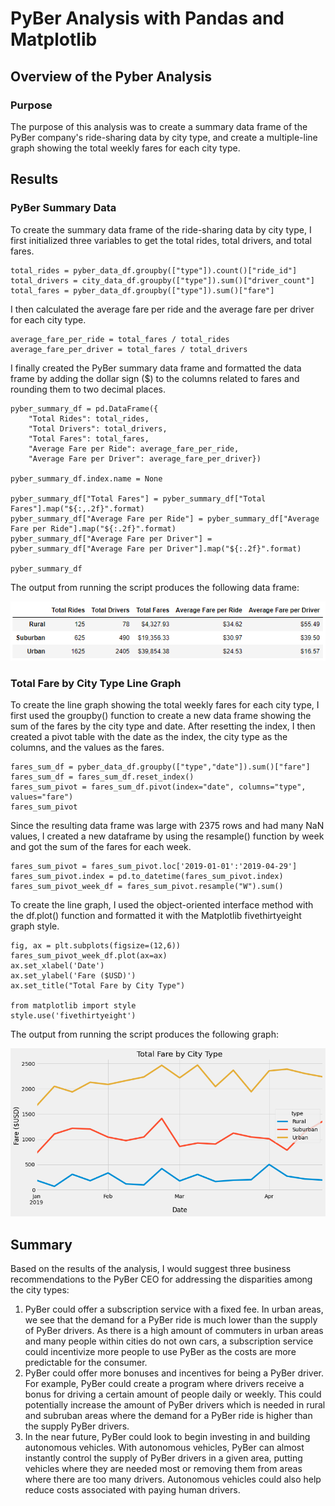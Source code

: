 # PyBer Analysis with Pandas and Matplotlib

## Overview of the Pyber Analysis

### Purpose
The purpose of this analysis was to create a summary data frame of the PyBer company's ride-sharing data by city type, and create a multiple-line graph showing the total weekly fares for each city type.

## Results

### PyBer Summary Data
To create the summary data frame of the ride-sharing data by city type, I first initialized three variables to get the total rides, total drivers, and total fares.

```
total_rides = pyber_data_df.groupby(["type"]).count()["ride_id"]
total_drivers = city_data_df.groupby(["type"]).sum()["driver_count"]
total_fares = pyber_data_df.groupby(["type"]).sum()["fare"]
```

I then calculated the average fare per ride and the average fare per driver for each city type.

```
average_fare_per_ride = total_fares / total_rides
average_fare_per_driver = total_fares / total_drivers
```

I finally created the PyBer summary data frame and formatted the data frame by adding the dollar sign ($) to the columns related to fares and rounding them to two decimal places.

```
pyber_summary_df = pd.DataFrame({
    "Total Rides": total_rides,
    "Total Drivers": total_drivers,
    "Total Fares": total_fares,
    "Average Fare per Ride": average_fare_per_ride,
    "Average Fare per Driver": average_fare_per_driver})

pyber_summary_df.index.name = None

pyber_summary_df["Total Fares"] = pyber_summary_df["Total Fares"].map("${:,.2f}".format)
pyber_summary_df["Average Fare per Ride"] = pyber_summary_df["Average Fare per Ride"].map("${:.2f}".format)
pyber_summary_df["Average Fare per Driver"] = pyber_summary_df["Average Fare per Driver"].map("${:.2f}".format)

pyber_summary_df
```

The output from running the script produces the following data frame:

![PyBer Summary](./Resources/pyber_summary_df.PNG)

### Total Fare by City Type Line Graph
To create the line graph showing the total weekly fares for each city type, I first used the groupby() function to create a new data frame showing the sum of the fares by the city type and date. After resetting the index, I then created a pivot table with the date as the index, the city type as the columns, and the values as the fares.

```
fares_sum_df = pyber_data_df.groupby(["type","date"]).sum()["fare"]
fares_sum_df = fares_sum_df.reset_index()
fares_sum_pivot = fares_sum_df.pivot(index="date", columns="type", values="fare")
fares_sum_pivot
```

Since the resulting data frame was large with 2375 rows and had many NaN values, I created a new dataframe by using the resample() function by week and got the sum of the fares for each week.

```
fares_sum_pivot = fares_sum_pivot.loc['2019-01-01':'2019-04-29']
fares_sum_pivot.index = pd.to_datetime(fares_sum_pivot.index)
fares_sum_pivot_week_df = fares_sum_pivot.resample("W").sum()
```

To create the line graph, I used the object-oriented interface method with the df.plot() function and formatted it with the Matplotlib fivethirtyeight graph style.

```
fig, ax = plt.subplots(figsize=(12,6))
fares_sum_pivot_week_df.plot(ax=ax)
ax.set_xlabel('Date')
ax.set_ylabel('Fare ($USD)')
ax.set_title("Total Fare by City Type")

from matplotlib import style
style.use('fivethirtyeight')
```

The output from running the script produces the following graph:

![Total Fare by City Type](./Resources/total_fare_by_type_graph.PNG)

## Summary
Based on the results of the analysis, I would suggest three business recommendations to the PyBer CEO for addressing the disparities among the city types:

1. PyBer could offer a subscription service with a fixed fee. In urban areas, we see that the demand for a PyBer ride is much lower than the supply of PyBer drivers. As there is a high amount of commuters in urban areas and many people within cities do not own cars, a subscription service could incentivize more people to use PyBer as the costs are more predictable for the consumer.
2. PyBer could offer more bonuses and incentives for being a PyBer driver. For example, PyBer could create a program where drivers receive a bonus for driving a certain amount of people daily or weekly. This could potentially increase the amount of PyBer drivers which is needed in rural and subruban areas where the demand for a PyBer ride is higher than the supply PyBer drivers.
3. In the near future, PyBer could look to begin investing in and building autonomous vehicles. With autonomous vehicles, PyBer can almost instantly control the supply of PyBer drivers in a given area, putting vehicles where they are needed most or removing them from areas where there are too many drivers. Autonomous vehicles could also help reduce costs associated with paying human drivers.

